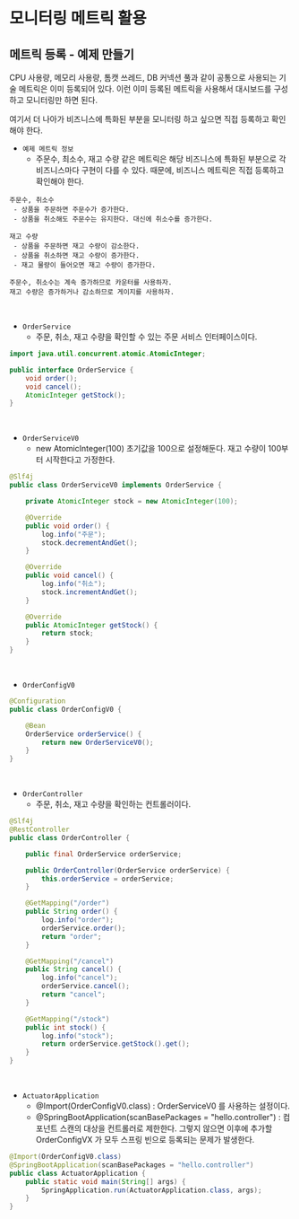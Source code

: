 # 모니터링 메트릭 활용

## 메트릭 등록 - 예제 만들기

CPU 사용량, 메모리 사용량, 톰캣 쓰레드, DB 커넥션 풀과 같이 공통으로 사용되는 기술 메트릭은 이미 등록되어 있다. 이런 이미 등록된 메트릭을 사용해서 대시보드를 구성하고 모니터링만 하면 된다.  

여기서 더 나아가 비즈니스에 특화된 부분을 모니터링 하고 싶으면 직접 등록하고 확인해야 한다.  

 - `예제 메트릭 정보`
    - 주문수, 최소수, 재고 수량 같은 메트릭은 해당 비즈니스에 특화된 부분으로 각 비즈니스마다 구현이 다를 수 있다. 때문에, 비즈니스 메트릭은 직접 등록하고 확인해야 한다.
```
주문수, 취소수
 - 상품을 주문하면 주문수가 증가한다.
 - 상품을 취소해도 주문수는 유지한다. 대신에 취소수를 증가한다.

재고 수량
 - 상품을 주문하면 재고 수량이 감소한다.
 - 상품을 취소하면 재고 수량이 증가한다.
 - 재고 물량이 들어오면 재고 수량이 증가한다.

주문수, 취소수는 계속 증가하므로 카운터를 사용하자.
재고 수량은 증가하거나 감소하므로 게이지를 사용하자.
```

<br/>

 - `OrderService`
    - 주문, 취소, 재고 수량을 확인할 수 있는 주문 서비스 인터페이스이다.
```java
import java.util.concurrent.atomic.AtomicInteger;

public interface OrderService {
    void order();
    void cancel();
    AtomicInteger getStock();
}
```

<br/>

 - `OrderServiceV0`
    - new AtomicInteger(100) 초기값을 100으로 설정해둔다. 재고 수량이 100부터 시작한다고 가정한다. 
```java
@Slf4j
public class OrderServiceV0 implements OrderService {

    private AtomicInteger stock = new AtomicInteger(100);

    @Override
    public void order() {
        log.info("주문");
        stock.decrementAndGet();
    }

    @Override
    public void cancel() {
        log.info("취소");
        stock.incrementAndGet();
    }

    @Override
    public AtomicInteger getStock() {
        return stock;
    }
}
```

<br/>

 - `OrderConfigV0`
```java
@Configuration
public class OrderConfigV0 {

    @Bean
    OrderService orderService() {
        return new OrderServiceV0();
    }
}
```

<br/>

 - `OrderController`
    - 주문, 취소, 재고 수량을 확인하는 컨트롤러이다.
```java
@Slf4j
@RestController
public class OrderController {

    public final OrderService orderService;

    public OrderController(OrderService orderService) {
        this.orderService = orderService;
    }

    @GetMapping("/order")
    public String order() {
        log.info("order");
        orderService.order();
        return "order";
    }

    @GetMapping("/cancel")
    public String cancel() {
        log.info("cancel");
        orderService.cancel();
        return "cancel";
    }

    @GetMapping("/stock")
    public int stock() {
        log.info("stock");
        return orderService.getStock().get();
    }
}
```

<br/>

 - `ActuatorApplication`
    - @Import(OrderConfigV0.class) : OrderServiceV0 를 사용하는 설정이다.
    - @SpringBootApplication(scanBasePackages = "hello.controller") : 컴포넌트 스캔의 대상을 컨트롤러로 제한한다. 그렇지 않으면 이후에 추가할 OrderConfigVX 가 모두 스프링 빈으로 등록되는 문제가 발생한다.
```java
@Import(OrderConfigV0.class)
@SpringBootApplication(scanBasePackages = "hello.controller")
public class ActuatorApplication {
    public static void main(String[] args) {
        SpringApplication.run(ActuatorApplication.class, args);
    }
}
```

